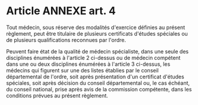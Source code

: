 # Article ANNEXE art. 4

Tout médecin, sous réserve des modalités d'exercice définies au présent règlement, peut être titulaire de plusieurs certificats d'études spéciales ou de plusieurs qualifications reconnues par l'ordre.

Peuvent faire état de la qualité de médecin spécialiste, dans une seule des disciplines énumérées à l'article 2 ci-dessus ou de médecin compétent dans une ou deux disciplines énumérées à l'article 3 ci-dessus, les médecins qui figurent sur une des listes établies par le conseil départemental de l'ordre, soit après présentation d'un certificat d'études spéciales, soit après décision du conseil départemental ou, le cas échéant, du conseil national, prise après avis de la commission compétente, dans les conditions prévues au présent règlement.
